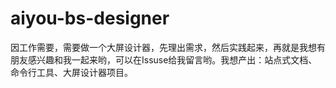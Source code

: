 # aiyou-bs-designer
因工作需要，需要做一个大屏设计器，先理出需求，然后实践起来，再就是我想有朋友感兴趣和我一起来哟，可以在Issuse给我留言哟。我想产出：站点式文档、命令行工具、大屏设计器项目。

